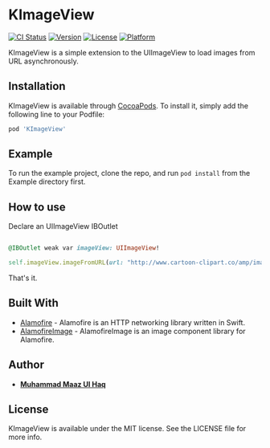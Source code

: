 # KImageView

[![CI Status](http://img.shields.io/travis/m.maazulhaq@yahoo.com/KImageView.svg?style=flat)](https://travis-ci.org/m-maaz-ul-haq/KImageView)
[![Version](https://img.shields.io/cocoapods/v/KImageView.svg?style=flat)](http://cocoapods.org/pods/KImageView)
[![License](https://img.shields.io/cocoapods/l/KImageView.svg?style=flat)](http://cocoapods.org/pods/KImageView)
[![Platform](https://img.shields.io/cocoapods/p/KImageView.svg?style=flat)](http://cocoapods.org/pods/KImageView)

KImageView is a simple extension to the UIImageView to load images from URL asynchronously.

## Installation

KImageView is available through [CocoaPods](http://cocoapods.org). To install
it, simply add the following line to your Podfile:

```ruby
pod 'KImageView'
```

## Example

To run the example project, clone the repo, and run `pod install` from the Example directory first.

## How to use

Declare an UIImageView IBOutlet
```ruby

@IBOutlet weak var imageView: UIImageView!

self.imageView.imageFromURL(url: "http://www.cartoon-clipart.co/amp/images/scooby-doo.png", indicatorColor: .gray, errorImage: UIImage(named: "replaceWithErrorImage")!)

```
That's it.


## Built With

* [Alamofire](https://github.com/Alamofire/Alamofire/) - Alamofire is an HTTP networking library written in Swift.
* [AlamofireImage](https://github.com/Alamofire/AlamofireImage/) - AlamofireImage is an image component library for Alamofire.

## Author
* **[Muhammad Maaz Ul Haq](mailto:m.maazulhaq@kinfross.com)**

## License

KImageView is available under the MIT license. See the LICENSE file for more info.
